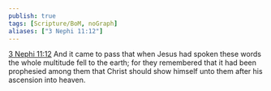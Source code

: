 ```yaml
---
publish: true
tags: [Scripture/BoM, noGraph]
aliases: ["3 Nephi 11:12"]
---
```

[3 Nephi 11:12](https://churchofjesuschrist.org/study/scriptures/bofm/3-ne/11?lang=eng&id=p12#p12) And it came to pass that when Jesus had spoken these words the whole multitude fell to the earth; for they remembered that it had been prophesied among them that Christ should show himself unto them after his ascension into heaven.
